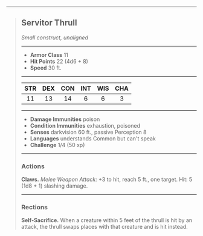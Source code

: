 ***
> ## Servitor Thrull
> *Small construct, unaligned*
> 
> ***
> 
> - **Armor Class** 11
> - **Hit Points** 22 (4d6 + 8)
> - **Speed** 30 ft.
> 
> ***
> 
> |STR|DEX|CON|INT|WIS|CHA|
> |:---:|:---:|:---:|:---:|:---:|:---:|
> |11|13|14|6|6|3|
> 
> ***
> 
> - **Damage Immunities** poison
> - **Condition Immunities** exhaustion, poisoned
> - **Senses** darkvision 60 ft., passive Perception 8
> - **Languages** understands Common but can't speak
> - **Challenge** 1/4 (50 xp)
> 
> ***
> 
> ### Actions
> **Claws.** *Melee Weapon Attack:* +3 to hit, reach 5 ft., one target. Hit: 5 (1d8 + 1) slashing damage.
> 
> ***
> 
> ### Rections
> **Self-Sacrifice.** When a creature within 5 feet of the thrull is hit by an attack, the thrull swaps places with that creature and is hit instead.